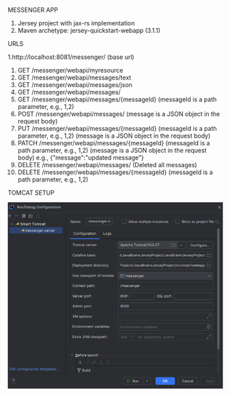 MESSENGER APP

1. Jersey project with jax-rs implementation
2. Maven archetype: jersey-quickstart-webapp (3.1.1)


URLS

1.http://localhost:8081/messenger/ (base url)
1. GET /messenger/webapi/myresource 
2. GET /messenger/webapi/messages/text 
3. GET /messenger/webapi/messages/json
4. GET /messenger/webapi/messages/ 
5. GET /messenger/webapi/messages/{messageId} (messageId is a path parameter, e.g., 1,2)
6. POST /messenger/webapi/messages/ (message is a JSON object in the request body)
7. PUT /messenger/webapi/messages/{messageId} (messageId is a path parameter, e.g., 1,2) (message is a JSON object in the request body)
8. PATCH /messenger/webapi/messages/{messageId} (messageId is a path parameter, e.g., 1,2) (message is a JSON object in the request body)
    e.g., {"message":"updated message"} 
9. DELETE /messenger/webapi/messages/ (Deleted all messages)
10. DELETE /messenger/webapi/messages/{messageId} (messageId is a path parameter, e.g., 1,2)

TOMCAT SETUP

![img.png](img.png)



